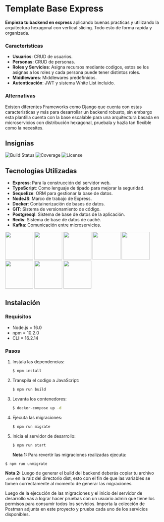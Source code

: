 # Template Base Express

**Empieza tu backend en express** aplicando buenas practicas y utilizando la arquitectura hexagonal con vertical slicing. Todo esto de forma rapida y organizada.

### Características

- **Usuarios**: CRUD de usuarios.
- **Personas**: CRUD de personas.
- **Roles y Servicios**: Asigna recursos mediante codigos, estos se los asignas a los roles y cada persona puede tener distintos roles.
- **Middlewares**: Middlewares predefinidos.
- **Autenticación**: JWT y sistema White List incluido.

### Alternativas

Existen diferentes Frameworks como Django que cuenta con estas caracteristicas y más para desarrollar un backend robusto, sin embargo esta plantilla cuenta con la base escalable para una arquitectura basada en microservicios con distribución hexagonal, pruebala y hazla tan flexible como la necesites.

## Insignias

![Build Status](https://img.shields.io/badge/build-passing-brightgreen)
![Coverage](https://img.shields.io/badge/coverage-100%25-brightgreen)
![License](https://img.shields.io/badge/license-MIT-blue)

## Tecnologías Utilizadas

- **Express**: Para la construcción del servidor web.
- **TypeScript**: Como lenguaje de tipado para mejorar la seguridad.
- **Sequelize**: ORM para gestionar la base de datos.
- **NodeJS**: Marco de trabajo de Express.
- **Docker**: Containerización de bases de datos.
- **GIT**: Sistema de versionamiento de código.
- **Postgresql**: Sistema de base de datos de la aplicación.
- **Redis**: Sistema de base de datos de caché.
- **Kafka**: Comunicación entre microservicios.

<p align="left">
  <img src="https://github.com/user-attachments/assets/13496a22-10a0-4e91-8ec2-7286f43ee6e3" width="auto" height="90">
  <img src="https://github.com/user-attachments/assets/b2972b29-f40e-488a-aadd-ef4372659a4e" width="auto" height="90">
  <img src="https://github.com/user-attachments/assets/3824bcf1-0ba3-4881-a7d1-1bd2f0434b12" width="auto" height="90">
  <img src="https://github.com/user-attachments/assets/4a347abe-6baa-40da-84ad-47e9b81f3017" width="auto" height="90">
  <img src="https://github.com/user-attachments/assets/0e8b5d78-b2e3-441e-9047-216c65683658" width="auto" height="90">
  <img src="https://github.com/user-attachments/assets/07fd9bed-e2a5-4933-af2c-caa359652598" width="auto" height="90">
  <img src="https://github.com/user-attachments/assets/8abd3fce-7bcc-4c24-9a4a-a4d767846f26" width="auto" height="90">
  <img src="https://github.com/user-attachments/assets/6ef60069-5378-4d02-922c-6f52ef2ab011" width="auto" height="90">
</p>

## Instalación

### Requisitos

- Node.js = 16.0
- npm = 10.2.0
- CLI = 16.2.14

### Pasos

1. Instala las dependencias:
   ```bash
   $ npm install
   ```
2. Transpila el codigo a JavaScript:
   ```bash
   $ npm run build
   ```
3. Levanta los contenedores:
   ```bash
   $ docker-compose up -d
   ```
4. Ejecuta las migraciones:
   ```bash
   $ npm run migrate
   ```
5. Inicia el servidor de desarrollo:
   ```bash
   $ npm run start
   ```
   <b>Nota 1:</b> Para revertir las migraciones realizadas ejecuta:

```bash
$ npm run unmigrate
```

<b>Nota 2:</b> Luego de generar el build del backend deberás copiar tu archivo `.env` en la raiz del directorio dist, esto con el fin de que las variables se tomen correctamente al momento de generar las migraciones.

Luego de la ejecución de las migraciones y el inicio del servidor de desarrollo vas a lograr hacer pruebas con un usuario admin que tiene los permisos para consumir todos los servicios. Importa la colección de Postman adjunta en este proyecto y prueba cada uno de los servicios disponibles.
